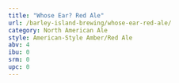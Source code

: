 ```yaml
---
title: "Whose Ear? Red Ale"
url: /barley-island-brewing/whose-ear-red-ale/
category: North American Ale
style: American-Style Amber/Red Ale
abv: 4
ibu: 0
srm: 0
upc: 0
---
```


